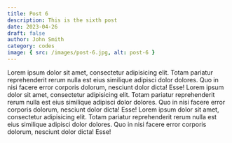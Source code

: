 ```yaml
---
title: Post 6
description: This is the sixth post
date: 2023-04-26
draft: false
author: John Smith
category: codes
image: { src: /images/post-6.jpg, alt: post-6 }
---
```


Lorem ipsum dolor sit amet, consectetur adipisicing elit. Totam pariatur reprehenderit rerum nulla est eius similique adipisci dolor dolores. Quo in nisi facere error corporis dolorum, nesciunt dolor dicta! Esse!
Lorem ipsum dolor sit amet, consectetur adipisicing elit. Totam pariatur reprehenderit rerum nulla est eius similique adipisci dolor dolores. Quo in nisi facere error corporis dolorum, nesciunt dolor dicta! Esse!
Lorem ipsum dolor sit amet, consectetur adipisicing elit. Totam pariatur reprehenderit rerum nulla est eius similique adipisci dolor dolores. Quo in nisi facere error corporis dolorum, nesciunt dolor dicta! Esse!
